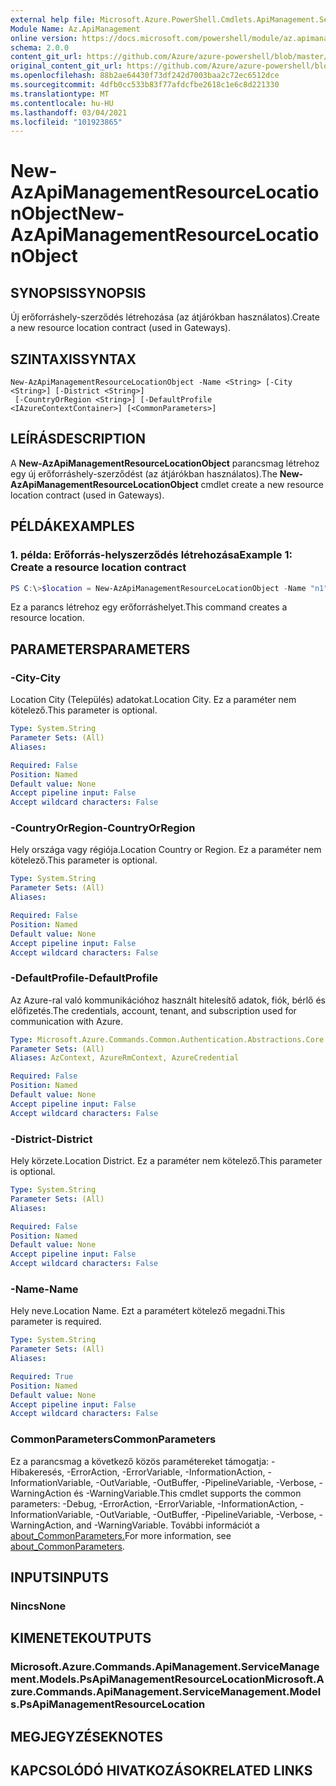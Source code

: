 ```yaml
---
external help file: Microsoft.Azure.PowerShell.Cmdlets.ApiManagement.ServiceManagement.dll-Help.xml
Module Name: Az.ApiManagement
online version: https://docs.microsoft.com/powershell/module/az.apimanagement/new-azapimanagementresourcelocationobject
schema: 2.0.0
content_git_url: https://github.com/Azure/azure-powershell/blob/master/src/ApiManagement/ApiManagement/help/New-AzApiManagementResourceLocationObject.md
original_content_git_url: https://github.com/Azure/azure-powershell/blob/master/src/ApiManagement/ApiManagement/help/New-AzApiManagementResourceLocationObject.md
ms.openlocfilehash: 88b2ae64430f73df242d7003baa2c72ec6512dce
ms.sourcegitcommit: 4dfb0cc533b83f77afdcfbe2618c1e6c8d221330
ms.translationtype: MT
ms.contentlocale: hu-HU
ms.lasthandoff: 03/04/2021
ms.locfileid: "101923865"
---
```

# <span data-ttu-id="e7947-101">New-AzApiManagementResourceLocationObject</span><span class="sxs-lookup"><span data-stu-id="e7947-101">New-AzApiManagementResourceLocationObject</span></span>

## <span data-ttu-id="e7947-102">SYNOPSIS</span><span class="sxs-lookup"><span data-stu-id="e7947-102">SYNOPSIS</span></span>
<span data-ttu-id="e7947-103">Új erőforráshely-szerződés létrehozása (az átjárókban használatos).</span><span class="sxs-lookup"><span data-stu-id="e7947-103">Create a new resource location contract (used in Gateways).</span></span>

## <span data-ttu-id="e7947-104">SZINTAXIS</span><span class="sxs-lookup"><span data-stu-id="e7947-104">SYNTAX</span></span>

```
New-AzApiManagementResourceLocationObject -Name <String> [-City <String>] [-District <String>]
 [-CountryOrRegion <String>] [-DefaultProfile <IAzureContextContainer>] [<CommonParameters>]
```

## <span data-ttu-id="e7947-105">LEÍRÁS</span><span class="sxs-lookup"><span data-stu-id="e7947-105">DESCRIPTION</span></span>
<span data-ttu-id="e7947-106">A **New-AzApiManagementResourceLocationObject** parancsmag létrehoz egy új erőforráshely-szerződést (az átjárókban használatos).</span><span class="sxs-lookup"><span data-stu-id="e7947-106">The **New-AzApiManagementResourceLocationObject** cmdlet create a new resource location contract (used in Gateways).</span></span>

## <span data-ttu-id="e7947-107">PÉLDÁK</span><span class="sxs-lookup"><span data-stu-id="e7947-107">EXAMPLES</span></span>

### <span data-ttu-id="e7947-108">1. példa: Erőforrás-helyszerződés létrehozása</span><span class="sxs-lookup"><span data-stu-id="e7947-108">Example 1: Create a resource location contract</span></span>
```powershell
PS C:\>$location = New-AzApiManagementResourceLocationObject -Name "n1" -City "c1" -District "d1" -CountryOrRegion "r1"
```

<span data-ttu-id="e7947-109">Ez a parancs létrehoz egy erőforráshelyet.</span><span class="sxs-lookup"><span data-stu-id="e7947-109">This command creates a resource location.</span></span>

## <span data-ttu-id="e7947-110">PARAMETERS</span><span class="sxs-lookup"><span data-stu-id="e7947-110">PARAMETERS</span></span>

### <span data-ttu-id="e7947-111">-City</span><span class="sxs-lookup"><span data-stu-id="e7947-111">-City</span></span>
<span data-ttu-id="e7947-112">Location City (Település) adatokat.</span><span class="sxs-lookup"><span data-stu-id="e7947-112">Location City.</span></span>
<span data-ttu-id="e7947-113">Ez a paraméter nem kötelező.</span><span class="sxs-lookup"><span data-stu-id="e7947-113">This parameter is optional.</span></span>

```yaml
Type: System.String
Parameter Sets: (All)
Aliases:

Required: False
Position: Named
Default value: None
Accept pipeline input: False
Accept wildcard characters: False
```

### <span data-ttu-id="e7947-114">-CountryOrRegion</span><span class="sxs-lookup"><span data-stu-id="e7947-114">-CountryOrRegion</span></span>
<span data-ttu-id="e7947-115">Hely országa vagy régiója.</span><span class="sxs-lookup"><span data-stu-id="e7947-115">Location Country or Region.</span></span>
<span data-ttu-id="e7947-116">Ez a paraméter nem kötelező.</span><span class="sxs-lookup"><span data-stu-id="e7947-116">This parameter is optional.</span></span>

```yaml
Type: System.String
Parameter Sets: (All)
Aliases:

Required: False
Position: Named
Default value: None
Accept pipeline input: False
Accept wildcard characters: False
```

### <span data-ttu-id="e7947-117">-DefaultProfile</span><span class="sxs-lookup"><span data-stu-id="e7947-117">-DefaultProfile</span></span>
<span data-ttu-id="e7947-118">Az Azure-ral való kommunikációhoz használt hitelesítő adatok, fiók, bérlő és előfizetés.</span><span class="sxs-lookup"><span data-stu-id="e7947-118">The credentials, account, tenant, and subscription used for communication with Azure.</span></span>

```yaml
Type: Microsoft.Azure.Commands.Common.Authentication.Abstractions.Core.IAzureContextContainer
Parameter Sets: (All)
Aliases: AzContext, AzureRmContext, AzureCredential

Required: False
Position: Named
Default value: None
Accept pipeline input: False
Accept wildcard characters: False
```

### <span data-ttu-id="e7947-119">-District</span><span class="sxs-lookup"><span data-stu-id="e7947-119">-District</span></span>
<span data-ttu-id="e7947-120">Hely körzete.</span><span class="sxs-lookup"><span data-stu-id="e7947-120">Location District.</span></span>
<span data-ttu-id="e7947-121">Ez a paraméter nem kötelező.</span><span class="sxs-lookup"><span data-stu-id="e7947-121">This parameter is optional.</span></span>

```yaml
Type: System.String
Parameter Sets: (All)
Aliases:

Required: False
Position: Named
Default value: None
Accept pipeline input: False
Accept wildcard characters: False
```

### <span data-ttu-id="e7947-122">-Name</span><span class="sxs-lookup"><span data-stu-id="e7947-122">-Name</span></span>
<span data-ttu-id="e7947-123">Hely neve.</span><span class="sxs-lookup"><span data-stu-id="e7947-123">Location Name.</span></span>
<span data-ttu-id="e7947-124">Ezt a paramétert kötelező megadni.</span><span class="sxs-lookup"><span data-stu-id="e7947-124">This parameter is required.</span></span>

```yaml
Type: System.String
Parameter Sets: (All)
Aliases:

Required: True
Position: Named
Default value: None
Accept pipeline input: False
Accept wildcard characters: False
```

### <span data-ttu-id="e7947-125">CommonParameters</span><span class="sxs-lookup"><span data-stu-id="e7947-125">CommonParameters</span></span>
<span data-ttu-id="e7947-126">Ez a parancsmag a következő közös paramétereket támogatja: -Hibakeresés, -ErrorAction, -ErrorVariable, -InformationAction, -InformationVariable, -OutVariable, -OutBuffer, -PipelineVariable, -Verbose, -WarningAction és -WarningVariable.</span><span class="sxs-lookup"><span data-stu-id="e7947-126">This cmdlet supports the common parameters: -Debug, -ErrorAction, -ErrorVariable, -InformationAction, -InformationVariable, -OutVariable, -OutBuffer, -PipelineVariable, -Verbose, -WarningAction, and -WarningVariable.</span></span> <span data-ttu-id="e7947-127">További információt a [about_CommonParameters.](http://go.microsoft.com/fwlink/?LinkID=113216)</span><span class="sxs-lookup"><span data-stu-id="e7947-127">For more information, see [about_CommonParameters](http://go.microsoft.com/fwlink/?LinkID=113216).</span></span>

## <span data-ttu-id="e7947-128">INPUTS</span><span class="sxs-lookup"><span data-stu-id="e7947-128">INPUTS</span></span>

### <span data-ttu-id="e7947-129">Nincs</span><span class="sxs-lookup"><span data-stu-id="e7947-129">None</span></span>

## <span data-ttu-id="e7947-130">KIMENETEK</span><span class="sxs-lookup"><span data-stu-id="e7947-130">OUTPUTS</span></span>

### <span data-ttu-id="e7947-131">Microsoft.Azure.Commands.ApiManagement.ServiceManagement.Models.PsApiManagementResourceLocation</span><span class="sxs-lookup"><span data-stu-id="e7947-131">Microsoft.Azure.Commands.ApiManagement.ServiceManagement.Models.PsApiManagementResourceLocation</span></span>

## <span data-ttu-id="e7947-132">MEGJEGYZÉSEK</span><span class="sxs-lookup"><span data-stu-id="e7947-132">NOTES</span></span>

## <span data-ttu-id="e7947-133">KAPCSOLÓDÓ HIVATKOZÁSOK</span><span class="sxs-lookup"><span data-stu-id="e7947-133">RELATED LINKS</span></span>
